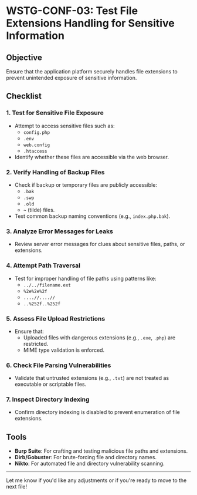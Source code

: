 # WSTG-CONF-03: Test File Extensions Handling for Sensitive Information

## Objective
Ensure that the application platform securely handles file extensions to prevent unintended exposure of sensitive information.

## Checklist

### 1. Test for Sensitive File Exposure
- Attempt to access sensitive files such as:
  - `config.php`
  - `.env`
  - `web.config`
  - `.htaccess`
- Identify whether these files are accessible via the web browser.

### 2. Verify Handling of Backup Files
- Check if backup or temporary files are publicly accessible:
  - `.bak`
  - `.swp`
  - `.old`
  - `~` (tilde) files.
- Test common backup naming conventions (e.g., `index.php.bak`).

### 3. Analyze Error Messages for Leaks
- Review server error messages for clues about sensitive files, paths, or extensions.

### 4. Attempt Path Traversal
- Test for improper handling of file paths using patterns like:
  - `../../filename.ext`
  - `%2e%2e%2f`
  - `....//....//`
  - `..%252f..%252f`

### 5. Assess File Upload Restrictions
- Ensure that:
  - Uploaded files with dangerous extensions (e.g., `.exe`, `.php`) are restricted.
  - MIME type validation is enforced.

### 6. Check File Parsing Vulnerabilities
- Validate that untrusted extensions (e.g., `.txt`) are not treated as executable or scriptable files.

### 7. Inspect Directory Indexing
- Confirm directory indexing is disabled to prevent enumeration of file extensions.

## Tools
- **Burp Suite**: For crafting and testing malicious file paths and extensions.
- **Dirb/Gobuster**: For brute-forcing file and directory names.
- **Nikto**: For automated file and directory vulnerability scanning.

---

Let me know if you'd like any adjustments or if you're ready to move to the next file!
